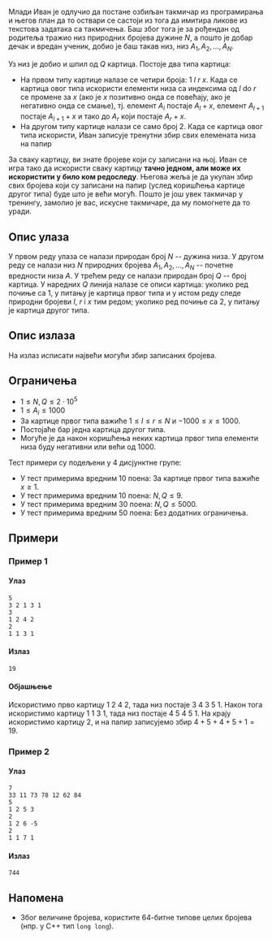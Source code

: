 ﻿Млади Иван је одлучио да постане озбиљан такмичар из програмирања и његов план да то оствари се састоји из тога да имитира ликове из текстова задатака са такмичења. Баш због тога је за рођендан од родитеља тражио низ природних бројева дужине $N$, а пошто је добар дечак и вредан ученик, добио је баш такав низ, низ $A_1, A_2, ..., A_N$.  

Уз низ је добио и шпил од $Q$ картица. Постоје два типа картица: 

- На првом типу картице налазе се четири броја: $1$ $l$ $r$ $x$. Када се картица овог типа искористи елементи низа са индексима од $l$ do $r$ се промене за $x$ (ако је $x$ позитивно онда се повећају, ако је негативно онда се смање), тј. елемент $A_l$ постаје $A_l + x$, елемент $А_{l+1}$ постаје $A_{l+1} + x$ и тако до $A_r$ који постаје $A_r + x$.
- На другом типу картице налази се само број $2$. Када се картица овог типа искористи, Иван записује тренутни збир свих елемената низа на папир

За сваку картицу, ви знате бројеве који су записани на њој.  Иван се игра тако да искористи сваку картицу **тачно једном, али може их искористити у било ком редоследу**. Његова жеља је да укупан збир свих бројева који су записани на папир (услед коришћења картице другог типа) буде што је већи могућ. Пошто је још увек такмичар у тренингу, замолио је вас, искусне такмичаре, да му помогнете да то уради.

## Опис улаза
У првом реду улаза се налази природан број $N$ -- дужина низа. 
У другом реду се налази низ $N$ природних бројева $A_1, A_2, ...  ,A_N$ -- почетне вредности низа $A$. 
У трећем реду се налази природан број $Q$ -- број картица. 
У наредних $Q$ линија налазе се описи картица: уколико ред почиње са $1$, у питању је картица првог типа и у истом реду следе природни бројеви $l$, $r$ i $x$ тим редом; уколико ред почиње са $2$, у питању је картица другог типа.

## Опис излаза
На излаз исписати највећи могући збир записаних бројева. 

## Ограничења
-   $1 \leq N,Q \leq 2\cdot10^5$
-   $1 \leq A_i \leq 1000$
- За картице првог типа важиће $1 \leq l \leq r \leq N$ и $-1000 \leq x \leq 1000$.
-  Постојаће бар једна картица другог типа.
- Могуће је да након коришћења неких картица првог типа елементи низа буду негативни или већи од $1000$.

Тест примери су подељени у 4 дисјунктне групе:

-   У тест примерима вредним $10$ поена: За картице првог типа важиће $x \geq 1$.
-   У тест примерима вредним $10$ поена: $N, Q\leq 9$.
-   У тест примерима вредним $30$ поена: $N, Q \leq 5000$.
-   У тест примерима вредним $50$ поена: Без додатних ограничења.

## Примери
### Пример 1
#### Улаз
```
5
3 2 1 3 1
3
1 2 4 2
2
1 1 3 1
```

#### Излаз
```
19
```

#### Објашњење
Искористимо прво картицу $1$ $2$ $4$ $2$, тада низ постаје $3$ $4$ $3$ $5$ $1$. Након тога искористимо картицу $1$ $1$ $3$ $1$, тада низ постаје $4$ $5$ $4$ $5$ $1$. На крају искористимо картицу $2$, и на папир записујемо збир $4+5+4+5+1=19$.

### Пример 2
#### Улаз
```
7
33 11 73 78 12 62 84
5
1 2 5 3
2
1 2 6 -5
2
1 1 7 1
```

#### Излаз
```
744
```

## Напомена
* Због величине бројева, користите 64-битне типове целих бројева (нпр. у C++ тип `long long`).
